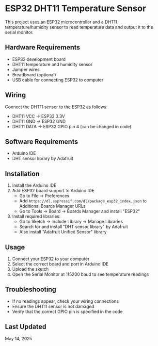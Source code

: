 # ESP32 DHT11 Temperature Sensor

This project uses an ESP32 microcontroller and a DHT11 temperature/humidity sensor to read temperature data and output it to the serial monitor.

## Hardware Requirements

- ESP32 development board
- DHT11 temperature and humidity sensor
- Jumper wires
- Breadboard (optional)
- USB cable for connecting ESP32 to computer

## Wiring

Connect the DHT11 sensor to the ESP32 as follows:

- DHT11 VCC → ESP32 3.3V
- DHT11 GND → ESP32 GND
- DHT11 DATA → ESP32 GPIO pin 4 (can be changed in code)

## Software Requirements

- Arduino IDE
- DHT sensor library by Adafruit

## Installation

1. Install the Arduino IDE
2. Add ESP32 board support to Arduino IDE
   - Go to File → Preferences
   - Add `https://dl.espressif.com/dl/package_esp32_index.json` to Additional Boards Manager URLs
   - Go to Tools → Board → Boards Manager and install "ESP32"
3. Install required libraries:
   - Go to Sketch → Include Library → Manage Libraries
   - Search for and install "DHT sensor library" by Adafruit
   - Also install "Adafruit Unified Sensor" library

## Usage

1. Connect your ESP32 to your computer
2. Select the correct board and port in Arduino IDE
3. Upload the sketch
4. Open the Serial Monitor at 115200 baud to see temperature readings

## Troubleshooting

- If no readings appear, check your wiring connections
- Ensure the DHT11 sensor is not damaged
- Verify that the correct GPIO pin is specified in the code

## Last Updated

May 14, 2025